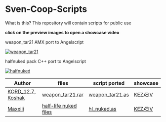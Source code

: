 # Sven-Coop-Scripts
What is this? This repository will contain scripts for public use

**click on the preview images to open a showcase video**

weapon_tar21 AMX port to Angelscript

[![weapon_tar21](https://img.youtube.com/vi/MPmh9jf0qtI/hqdefault.jpg)](https://youtu.be/MPmh9jf0qtI)

halfnuked pack C++ port to Angelscript

[![halfnuked](https://img.youtube.com/vi/hdSyG3rtY7w/hqdefault.jpg)](https://youtu.be/hdSyG3rtY7w)

Author | files | script ported | showcase
------ | ----- | ------------- | --------
[KORD_12.7, Koshak](http://aghl.ru/forum/) | [weapon_tar21.rar](https://github.com/Gaftherman/Sven-Coop-Scripts/blob/main/Half-Life%20-%20Weapon%20Mod/weapon_tar21.rar) | [weapon_tar21.as](https://github.com/Gaftherman/Sven-Coop-Scripts/blob/main/Half-Life%20-%20Weapon%20Mod/weapon_tar21.as) | [KEZÆIV](https://youtu.be/MPmh9jf0qtI)
[Maxxiii](https://github.com/HLSources/Half-Nuked) | [half-life nuked files](https://github.com/Gaftherman/Sven-Coop-Scripts/blob/main/Half-Life%20-%20Nuked/hl_nuked.rar) | [hl_nuked.as](https://github.com/Gaftherman/Sven-Coop-Scripts/blob/main/Half-Life%20-%20Nuked/hl_nuked.as) | [KEZÆIV](https://youtu.be/hdSyG3rtY7w)

